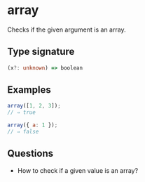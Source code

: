 # array

Checks if the given argument is an array.

## Type signature

<!-- prettier-ignore-start -->
```typescript
(x?: unknown) => boolean
```
<!-- prettier-ignore-end -->

## Examples

<!-- prettier-ignore-start -->
```javascript
array([1, 2, 3]);
// ⇒ true
```

```javascript
array({ a: 1 });
// ⇒ false
```
<!-- prettier-ignore-end -->

## Questions

- How to check if a given value is an array?
